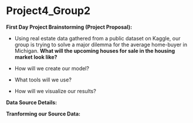 # Project4_Group2

**First Day Project Brainstorming (Project Proposal):**

- Using real estate data gathered from a public dataset on Kaggle, our group is trying to solve a major dilemma for the average home-buyer in Michigan. **What will the upcoming houses for sale in the housing market look like?** 

- How will we create our model?
- What tools will we use?
- How will we visualize our results?

**Data Source Details:**


**Tranforming our Source Data:**




